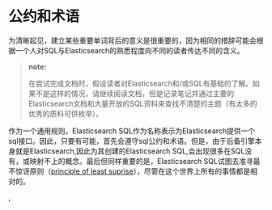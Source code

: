 # 公约和术语

为清晰起见，建立某些重要单词背后的意义是很重要的，因为相同的措辞可能会根据一个人对SQL与Elasticsearch的熟悉程度向不同的读者传达不同的含义。

> **note:**
>
> 在尝试完成文档时，假设读者对Elasticsearch和/或SQL有基础的了解。如果不是这样的情况，请继续阅读文档，但是记录笔记并通过主要的Elasticsearch文档和大量开放的SQL资料来查找不清楚的主题（有太多的优秀的质料可供枚举）。

作为一个通用规则，Elasticsearch SQL作为名称表示为Elasticsearch提供一个sql接口。因此，只要有可能，首先会遵守sql公约和术语。但是，由于后备引擎本身就是Elasticsearch,因此为其创建的Elasticsearch SQL,会出现很多在SQL没有，或映射不上的概念。最后但同样重要的是，Elasticsearch SQL试图去准寻最不惊讶原则（[principle of least suprise](https://en.wikipedia.org/wiki/Principle_of_least_astonishment)），尽管在这个世界上所有的事情都是相对的。

,



